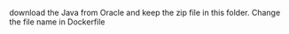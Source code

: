 download the Java from Oracle and keep the zip file in this folder.
Change the file name in Dockerfile
